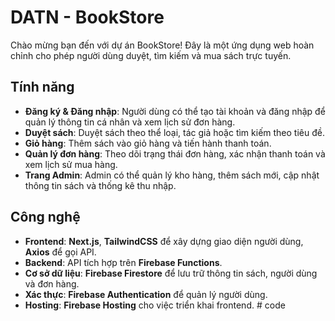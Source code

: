 # DATN - BookStore
Chào mừng bạn đến với dự án BookStore! Đây là một ứng dụng web hoàn chỉnh cho phép người dùng duyệt, tìm kiếm và mua sách trực tuyến.

## Tính năng
*  **Đăng ký & Đăng nhập**: Người dùng có thể tạo tài khoản và đăng nhập để quản lý thông tin cá nhân và xem lịch sử đơn hàng.
* **Duyệt sách**: Duyệt sách theo thể loại, tác giả hoặc tìm kiếm theo tiêu đề.
* **Giỏ hàng**: Thêm sách vào giỏ hàng và tiến hành thanh toán.
* **Quản lý đơn hàng**: Theo dõi trạng thái đơn hàng, xác nhận thanh toán và xem lịch sử mua hàng.
* **Trang Admin**: Admin có thể quản lý kho hàng, thêm sách mới, cập nhật thông tin sách và thống kê thu nhập.

## Công nghệ
* **Frontend**: **Next.js**, **TailwindCSS** để xây dựng giao diện người dùng, **Axios** để gọi API.
* **Backend**: API tích hợp trên **Firebase Functions**.
* **Cơ sở dữ liệu**: **Firebase Firestore** để lưu trữ thông tin sách, người dùng và đơn hàng.
* **Xác thực**: **Firebase Authentication** để quản lý người dùng.
* **Hosting**: **Firebase Hosting** cho việc triển khai frontend.
#   c o d e  
 